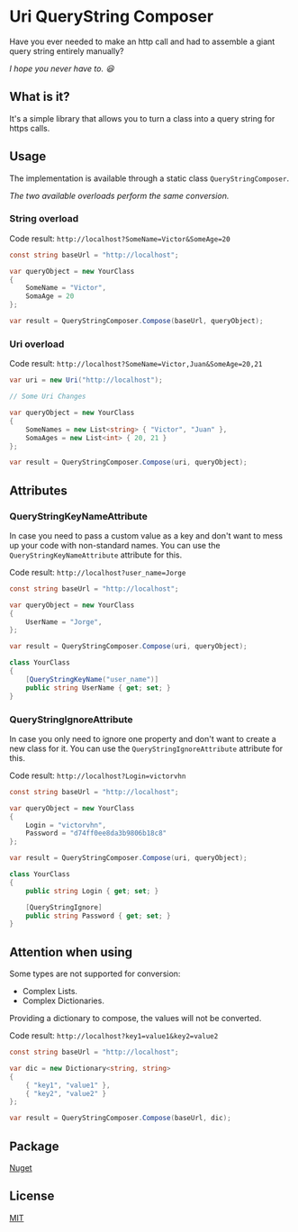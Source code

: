 # Uri QueryString Composer

Have you ever needed to make an http call and had to assemble a giant query string entirely manually?

_I hope you never have to. 😆_

## What is it?

It's a simple library that allows you to turn a class into a query string for https calls.

## Usage

The implementation is available through a static class `QueryStringComposer`.

_The two available overloads perform the same conversion._

### String overload

Code result: `http://localhost?SomeName=Victor&SomeAge=20`
``` csharp
const string baseUrl = "http://localhost";

var queryObject = new YourClass
{
    SomeName = "Victor",
    SomaAge = 20
};

var result = QueryStringComposer.Compose(baseUrl, queryObject);
```

### Uri overload

Code result: `http://localhost?SomeName=Victor,Juan&SomeAge=20,21`
``` csharp
var uri = new Uri("http://localhost");

// Some Uri Changes

var queryObject = new YourClass
{
    SomeNames = new List<string> { "Victor", "Juan" },
    SomaAges = new List<int> { 20, 21 }
};

var result = QueryStringComposer.Compose(uri, queryObject);
```

## Attributes

### QueryStringKeyNameAttribute
In case you need to pass a custom value as a key and don't want to mess up your code with non-standard names. You can use the `QueryStringKeyNameAttribute` attribute for this.

Code result: `http://localhost?user_name=Jorge`
``` csharp
const string baseUrl = "http://localhost";

var queryObject = new YourClass
{
    UserName = "Jorge",
};

var result = QueryStringComposer.Compose(uri, queryObject);

class YourClass
{
    [QueryStringKeyName("user_name")]
    public string UserName { get; set; }
}
```

### QueryStringIgnoreAttribute
In case you only need to ignore one property and don't want to create a new class for it. You can use the `QueryStringIgnoreAttribute` attribute for this.

Code result: `http://localhost?Login=victorvhn`
``` csharp
const string baseUrl = "http://localhost";

var queryObject = new YourClass
{
    Login = "victorvhn",
    Password = "d74ff0ee8da3b9806b18c8"
};

var result = QueryStringComposer.Compose(uri, queryObject);

class YourClass
{
    public string Login { get; set; }

    [QueryStringIgnore]
    public string Password { get; set; }
}
```

## Attention when using

Some types are not supported for conversion:
- Complex Lists.
- Complex Dictionaries.

Providing a dictionary to compose, the values will not be converted.

Code result: `http://localhost?key1=value1&key2=value2`
``` csharp
const string baseUrl = "http://localhost";

var dic = new Dictionary<string, string>
{
    { "key1", "value1" },
    { "key2", "value2" }
};

var result = QueryStringComposer.Compose(baseUrl, dic);
```

## Package

[Nuget](https://www.nuget.org/packages/Uri.QueryString.Composer)

## License

[MIT](https://github.com/Victorvhn/uri-query-string-composer/blob/main/LICENSE)

